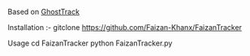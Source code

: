 Based on [GhostTrack](https://github.com/HunxByts/GhostTrack)

Installation :- 
gitclone https://github.com/Faizan-Khanx/FaizanTracker

Usage
cd FaizanTracker 
python FaizanTracker.py
